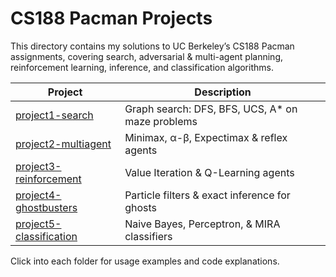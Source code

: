 # CS188 Pacman Projects

This directory contains my solutions to UC Berkeley’s CS188 Pacman assignments,
covering search, adversarial & multi-agent planning, reinforcement learning,
inference, and classification algorithms.

| Project                            | Description                                           |
| ---------------------------------- | ----------------------------------------------------- |
| [project1-search](project1-search) | Graph search: DFS, BFS, UCS, A* on maze problems      |
| [project2-multiagent](project2-multiagent) | Minimax, α-β, Expectimax & reflex agents          |
| [project3-reinforcement](project3-reinforcement) | Value Iteration & Q-Learning agents            |
| [project4-ghostbusters](project4-ghostbusters) | Particle filters & exact inference for ghosts   |
| [project5-classification](project5-classification) | Naive Bayes, Perceptron, & MIRA classifiers    |

Click into each folder for usage examples and code explanations.

